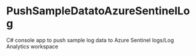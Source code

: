# PushSampleDatatoAzureSentinelLog
C# console app to push sample log data to Azure Sentinel logs/Log Analytics workspace
